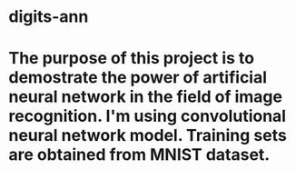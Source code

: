 # digits-ann
# The purpose of this project is to demostrate the power of artificial neural network in the field of image recognition. I'm using convolutional neural network model. Training sets are obtained from MNIST dataset.

